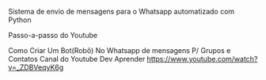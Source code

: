 
Sistema de envio de mensagens para o Whatsapp automatizado com Python

Passo-a-passo do Youtube

Como Criar Um Bot(Robô) No Whatsapp de mensagens P/ Grupos e Contatos 
Canal do Youtube
Dev Aprender
https://www.youtube.com/watch?v=_ZDBVeqyK6g